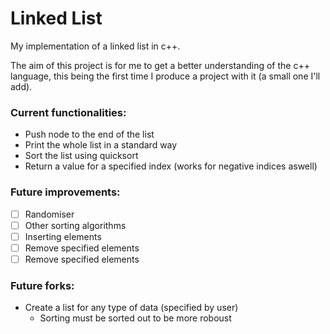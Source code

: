 # Linked List
My implementation of a linked list in c++.

The aim of this project is for me to get a better understanding of the c++ language, this being the first time I produce a project with it (a small one I'll add).

### Current functionalities:
- Push node to the end of the list
- Print the whole list in a standard way
- Sort the list using quicksort
- Return a value for a specified index (works for negative indices aswell)

### Future improvements:
- [ ] Randomiser
- [ ] Other sorting algorithms
- [ ] Inserting elements
- [ ] Remove specified elements
- [ ] Remove specified elements

### Future forks:
- Create a list for any type of data (specified by user)
  - Sorting must be sorted out to be more roboust
